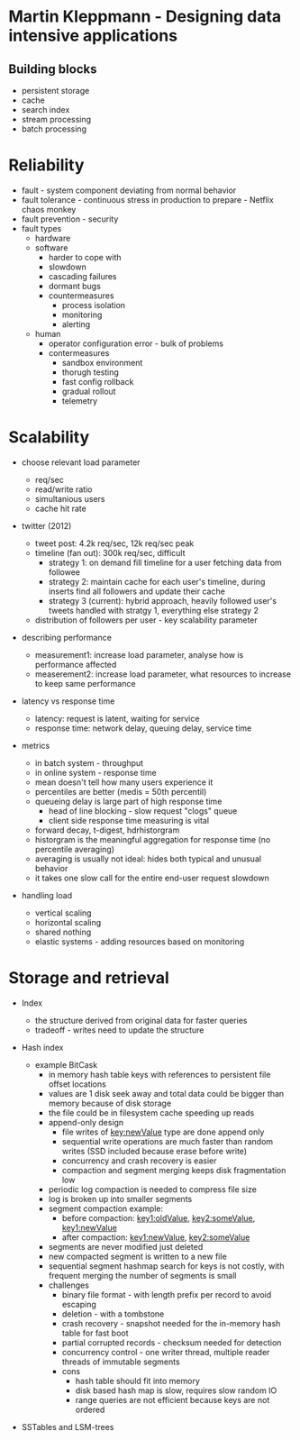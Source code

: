 # Martin Kleppmann - Designing data intensive applications

## Building blocks

- persistent storage
- cache
- search index
- stream processing
- batch processing

# Reliability

- fault - system component deviating from normal behavior
- fault tolerance - continuous stress in production to prepare - Netflix chaos monkey
- fault prevention - security
- fault types
    - hardware
    - software
         - harder to cope with
         - slowdown
         - cascading failures
         - dormant bugs
         - countermeasures
              - process isolation
              - monitoring
              - alerting 
    - human
         - operator configuration error - bulk of problems
         - contermeasures
             - sandbox environment
             - thorugh testing
             - fast config rollback
             - gradual rollout
             - telemetry

# Scalability

- choose relevant load parameter
    - req/sec
    - read/write ratio
    - simultanious users
    - cache hit rate

- twitter (2012)
    - tweet post: 4.2k req/sec, 12k req/sec peak
    - timeline (fan out): 300k req/sec, difficult
         - strategy 1: on demand fill timeline for a user fetching data from followee
         - strategy 2: maintain cache for each user's timeline, during inserts find all followers and update their cache
         - strategy 3 (current): hybrid approach, heavily followed user's tweets handled with stratgy 1, everything else strategy 2
    - distribution of followers per user - key scalability parameter

- describing performance
    - measurement1: increase load parameter, analyse how is performance affected
    - measerement2: increase load parameter, what resources to increase to keep same performance

- latency vs response time
    - latency: request is latent, waiting for service
    - response time: network delay, queuing delay, service time

- metrics
    - in batch system - throughput
    - in online system - response time
    - mean doesn't tell how many users experience it
    - percentiles are better (medis = 50th percentil)
    - queueing delay is large part of high response time
        - head of line blocking - slow request "clogs" queue
        - client side response time measuring is vital
    - forward decay, t-digest, hdrhistorgram
    - historgram is the meaningful aggregation for response time (no percentile averaging)
    - averaging is usually not ideal: hides both typical and unusual behavior
    - it takes one slow call for the entire end-user request slowdown

- handling load
    - vertical scaling
    - horizontal scaling
    - shared nothing
    - elastic systems - adding resources based on monitoring

# Storage and retrieval

- Index
    - the structure derived from original data for faster queries
    - tradeoff - writes need to update the structure
 
- Hash index
    - example BitCask
      - in memory hash table keys with references to persistent file offset locations
      - values are 1 disk seek away and total data could be bigger than memory because of disk storage
      - the file could be in filesystem cache speeding up reads
      - append-only design
        - file writes of <key:newValue> type are done append only
        - sequential write operations are much faster than random writes (SSD included because erase before write)
        - concurrency and crash recovery is easier
        - compaction and segment merging keeps disk fragmentation low      
      - periodic log compaction is needed to compress file size
      - log is broken up into smaller segments
      - segment compaction example:
        - before compaction: <key1:oldValue>, <key2:someValue>, <key1:newValue>
        - after compaction: <key1:newValue>, <key2:someValue>
      - segments are never modified just deleted
      - new compacted segment is written to a new file
      - sequential segment hashmap search for keys is not costly, with frequent merging the number of segments is small
      - challenges
        - binary file format - with length prefix per record to avoid escaping
        - deletion - with a tombstone
        - crash recovery - snapshot needed for the in-memory hash table for fast boot
        - partial corrupted records - checksum needed for detection
        - concurrency control - one writer thread, multiple reader threads of immutable segments
        - cons
          - hash table should fit into memory
          - disk based hash map is slow, requires slow random IO
          - range queries are not efficient because keys are not ordered

- SSTables and LSM-trees
